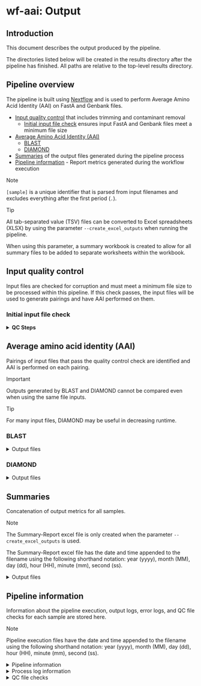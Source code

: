 # wf-aai: Output

## Introduction

This document describes the output produced by the pipeline.

The directories listed below will be created in the results directory after the pipeline has finished. All paths are relative to the top-level results directory.

## Pipeline overview

The pipeline is built using [Nextflow](https://www.nextflow.io/) and is used to perform Average Amino Acid Identity (AAI) on FastA and Genbank files.

- [Input quality control](#input-quality-control) that includes trimming and contaminant removal
  - [Initial input file check](#initial-input-file-check) ensures input FastA and Genbank files meet a minimum file size
- [Average Amino Acid Identity (AAI)](#average-amino-acid-identity-aai)
  - [BLAST](#blast)
  - [DIAMOND](#diamond)
- [Summaries](#summaries) of the output files generated during the pipeline process
- [Pipeline information](#pipeline-information) - Report metrics generated during the workflow execution

> [!NOTE]
> `[sample]` is a unique identifier that is parsed from input filenames and excludes everything after the first period (`.`).

> [!TIP]
> All tab-separated value (TSV) files can be converted to Excel spreadsheets (XLSX) by using the parameter `--create_excel_outputs` when running the pipeline.
>
> When using this parameter, a summary workbook is created to allow for all summary files to be added to separate worksheets within the workbook.

## Input quality control

Input files are checked for corruption and must meet a minimum file size to be processed within this pipeline. If this check passes, the input files will be used to generate pairings and have AAI performed on them.

### Initial input file check

<details markdown="1">
<summary><strong>QC Steps</strong></summary>

- Input files are checked to ensure that they meet a minimum file size to be processed within this pipeline `[Default: 45k]`. This is to prevent unusually small input sets from wasting compute time processing data that will not yield usable results.

</details>

## Average amino acid identity (AAI)

Pairings of input files that pass the quality control check are identified and AAI is performed on each pairing.

> [!IMPORTANT]
> Outputs generated by BLAST and DIAMOND cannot be compared even when using the same file inputs.

> [!TIP]
> For many input files, DIAMOND may be useful in decreasing runtime.

### BLAST

<details markdown="1">
<summary>Output files</summary>

- `AAI/BLAST`
  - `pairs.tsv`: List of all pairings to be performed.
  - `queries.tsv`: List of query proteome(s) `(query vs reference panel workflow)`.
  - `references.tsv`: List of reference proteomes `(query vs reference panel workflow)`.
  - `proteomes.tsv`: List of input proteomes that passed quality control checks `(all vs all workflow)`.
- `AAI/BLAST/[pair1]-[pair2]`
  - `aai.[pair2],[pair1].stats.tab`: AAI summary of each pair, including the combined bidirectional AAI.
  - `blastp.[pair2],[pair1].tab`: BLAST output of each fragment of [pair2] vs reference [pair1].
  - `blastp.[pair1],[pair2].tab`: BLAST output of each fragment of [pair1] vs reference [pair2].
  - `blastp.[pair2],[pair1].filt.tab`: Filtered BLAST output.
  - `blastp.[pair2],[pair1].filt.two-way.tab`: Filtered bidirectional BLAST output.

</details>

### DIAMOND

<details markdown="1">
<summary>Output files</summary>

- `AAI/DIAMOND`
  - `pairs.tsv`: List of all pairings to be performed
  - `queries.tsv`: List of query proteome(s) `(query vs reference panel workflow)`
  - `references.tsv`: List of reference proteomes `(query vs reference panel workflow)`
  - `proteomes.tsv`: List of input proteomes that passed quality control checks `(all vs all workflow)`
- `AAI/DIAMOND/[pair1]-[pair2]`
  - `diamond.[pair2],[pair1].tab`: DIAMOND output of each fragment of [pair2] vs reference [pair1].
  - `diamond.[pair1],[pair2].tab`: DIAMOND output of each fragment of [pair1] vs reference [pair2].
  - `aai.[pair2],[pair1].stats.tab`: AAI summary of each pair, including the combined bidirectional AAI.
  - `diamond.[pair2],[pair1].filt.tab`: Filtered DIAMOND output.
  - `diamond.[pair2],[pair1].filt.two-way.tab`: Filtered bidirectional DIAMOND output.

</details>

## Summaries

Concatenation of output metrics for all samples.

> [!NOTE]
> The Summary-Report excel file is only created when the parameter `--create_excel_outputs` is used.
>
> The Summary-Report excel file has the date and time appended to the filename using the following shorthand notation: year (yyyy), month (MM), day (dd), hour (HH), minute (mm), second (ss).

<details markdown="1">
<summary>Output files</summary>

- `Summaries/`
  - `Summary.AAI.[tsv,xlsx]`: Summary of AAI results for all samples.
  - `Summary.POCP.[tsv,xlsx]`: Summary of POCP results for all samples (non-default option).
  - `Summary.QC_File_Checks.[tsv,xlsx]`: Summary of all QC file checks detailing if a sample passes or fails each process.
  - `Summary.Proteins_Per_Proteome.[tsv,xlsx]`: Summary of the number of proteins for each input proteome.
  - `Summary-Report_yyyy-MM-dd_HH-mm-ss.xlsx`: Excel workbook where each file in the Summaries directory is added to a separate worksheet within the workbook.

</details>

## Pipeline information

Information about the pipeline execution, output logs, error logs, and QC file checks for each sample are stored here.

> [!NOTE]
> Pipeline execution files have the date and time appended to the filename using the following shorthand notation: year (yyyy), month (MM), day (dd), hour (HH), minute (mm), second (ss).

<details markdown="1">
<summary>Pipeline information</summary>

- `pipeline_info/`
  - `software_versions.yml`: Summary of the software packages used in each process and their version information.
  - `nextflow_log.[job_id].txt`: Execution log file produced by Nextflow.
  - `AAI_[num_of_samples].o[job_id]`: Output log file produced by the job scheduler.
  - `AAI_[num_of_samples].e[job_id]`: Error log file produced by the job scheduler.
  - `pipeline_dag_yyyy-MM-dd_HH-mm-ss.html`: Direct acrylic graph (DAG) image of the workflow that gives a visual representation of how each process connects to each other.
  - `execution_trace_yyyy-MM-dd_HH-mm-ss.txt`: Text-based summary report detailing the work directory hash, runtime, CPU usage, memory usage, etc. for each process.
  - `execution_report_yyyy-MM-dd_HH-mm-ss.html`: Summary report of all processes, including processes that passed/failed, resource usage, etc.
  - `execution_timeline_yyyy-MM-dd_HH-mm-ss.html`: Summary report detailing the runtime and memory usage of each process.
  -

</details>

<details markdown="1">
<summary>Process log information</summary>

- `pipeline_info/process_logs/`
  - `[sample].[process].command.out`: Output log file for each sample in each process.
  - `[sample].[process].command.err`: Error log file for each sample in each process.

</details>

<details markdown="1">
<summary>QC file checks</summary>

- `pipeline_info/qc_file_checks/`
  - `[sample].Initial_Input_File.[tsv,xlsx]`: Details if input FastA or Genbank file meet the minimum file size criteria for the pipeline `[Default: 45k]`.

</details>
